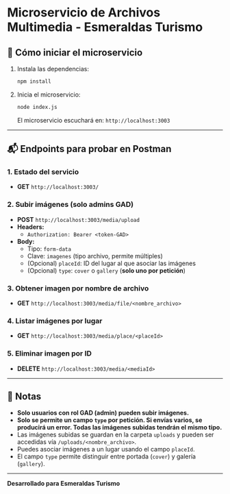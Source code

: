 # Microservicio de Archivos Multimedia - Esmeraldas Turismo

## 🚀 Cómo iniciar el microservicio

1. Instala las dependencias:
   ```bash
   npm install
   ```
2. Inicia el microservicio:
   ```bash
   node index.js
   ```
   El microservicio escuchará en: `http://localhost:3003`

---

## 📬 Endpoints para probar en Postman

### 1. **Estado del servicio**
- **GET** `http://localhost:3003/`

### 2. **Subir imágenes (solo admins GAD)**
- **POST** `http://localhost:3003/media/upload`
- **Headers:**
  - `Authorization: Bearer <token-GAD>`
- **Body:**
  - Tipo: `form-data`
  - Clave: `imagenes` (tipo archivo, permite múltiples)
  - (Opcional) `placeId`: ID del lugar al que asociar las imágenes
  - (Opcional) `type`: `cover` o `gallery` (**solo uno por petición**)

### 3. **Obtener imagen por nombre de archivo**
- **GET** `http://localhost:3003/media/file/<nombre_archivo>`

### 4. **Listar imágenes por lugar**
- **GET** `http://localhost:3003/media/place/<placeId>`

### 5. **Eliminar imagen por ID**
- **DELETE** `http://localhost:3003/media/<mediaId>`

---

## 📝 Notas
- **Solo usuarios con rol GAD (admin) pueden subir imágenes.**
- **Solo se permite un campo `type` por petición. Si envías varios, se producirá un error. Todas las imágenes subidas tendrán el mismo tipo.**
- Las imágenes subidas se guardan en la carpeta `uploads` y pueden ser accedidas vía `/uploads/<nombre_archivo>`.
- Puedes asociar imágenes a un lugar usando el campo `placeId`.
- El campo `type` permite distinguir entre portada (`cover`) y galería (`gallery`).

---

**Desarrollado para Esmeraldas Turismo** 